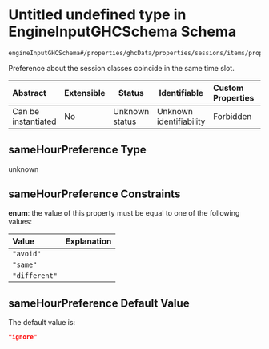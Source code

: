 # Untitled undefined type in EngineInputGHCSchema Schema

```txt
engineInputGHCSchema#/properties/ghcData/properties/sessions/items/properties/sessionSettings/properties/sameHourPreference
```

Preference about the session classes coincide in the same time slot.


| Abstract            | Extensible | Status         | Identifiable            | Custom Properties | Additional Properties | Access Restrictions | Defined In                                                         |
| :------------------ | ---------- | -------------- | ----------------------- | :---------------- | --------------------- | ------------------- | ------------------------------------------------------------------ |
| Can be instantiated | No         | Unknown status | Unknown identifiability | Forbidden         | Allowed               | none                | [ghc.schema.json\*](../out/ghc.schema.json "open original schema") |

## sameHourPreference Type

unknown

## sameHourPreference Constraints

**enum**: the value of this property must be equal to one of the following values:

| Value         | Explanation |
| :------------ | ----------- |
| `"avoid"`     |             |
| `"same"`      |             |
| `"different"` |             |

## sameHourPreference Default Value

The default value is:

```json
"ignore"
```
